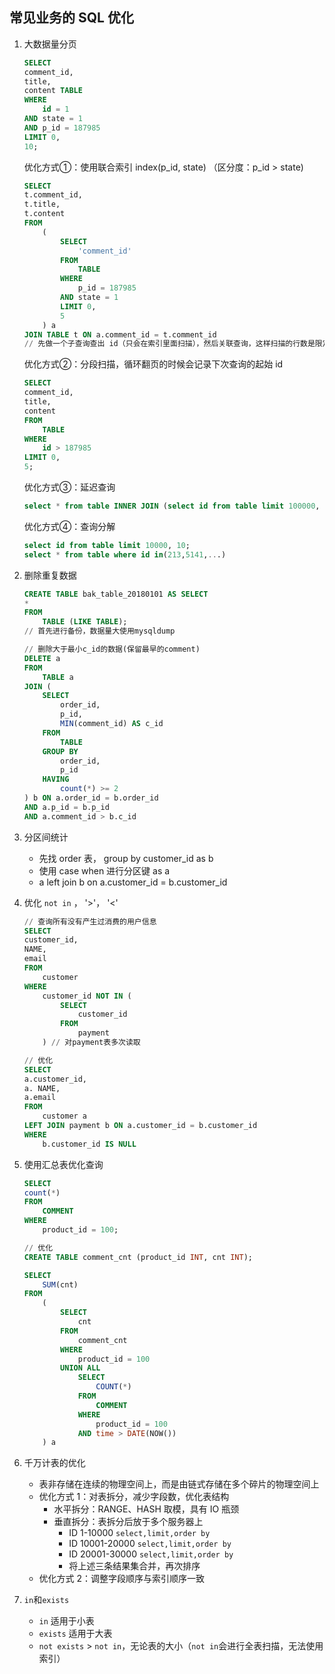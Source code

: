 ## 常见业务的 SQL 优化

1. 大数据量分页

    ```sql
    SELECT
	comment_id,
	title,
	content TABLE
    WHERE
        id = 1
    AND state = 1
    AND p_id = 187985
    LIMIT 0,
    10;
    ```

    优化方式①：使用联合索引 index(p_id, state) （区分度：p_id > state)

    ```sql
    SELECT
	t.comment_id,
	t.title,
	t.content
    FROM
        (
            SELECT
                'comment_id'
            FROM
                TABLE
            WHERE
                p_id = 187985
            AND state = 1
            LIMIT 0,
            5
        ) a
    JOIN TABLE t ON a.comment_id = t.comment_id
    // 先做一个子查询查出 id（只会在索引里面扫描），然后关联查询，这样扫描的行数是限定的。而不会扫描表前面所有的行。
    ```

    优化方式②：分段扫描，循环翻页的时候会记录下次查询的起始 id

    ```sql
    SELECT
	comment_id,
	title,
	content
    FROM
        TABLE
    WHERE
        id > 187985
    LIMIT 0,
    5;
    ```

    优化方式③：延迟查询

    ```sql
    select * from table INNER JOIN (select id from table limit 100000, 10) USING(id)
    ```

    优化方式④：查询分解

    ```sql
    select id from table limit 10000, 10;
    select * from table where id in(213,5141,...)
    ```

1. 删除重复数据

    ```sql
    CREATE TABLE bak_table_20180101 AS SELECT
	*
    FROM
        TABLE (LIKE TABLE);
    // 首先进行备份，数据量大使用mysqldump
    ```

    ```sql
    // 删除大于最小c_id的数据(保留最早的comment)
    DELETE a
    FROM
        TABLE a
    JOIN (
        SELECT
            order_id,
            p_id,
            MIN(comment_id) AS c_id
        FROM
            TABLE
        GROUP BY
            order_id,
            p_id
        HAVING
            count(*) >= 2
    ) b ON a.order_id = b.order_id
    AND a.p_id = b.p_id
    AND a.comment_id > b.c_id
    ```

1. 分区间统计
    - 先找 order 表， group by customer_id as b
    - 使用 case when 进行分区键 as a
    - a left join b on a.customer_id = b.customer_id

1. 优化 `not in` ， '>'， '<'

    ```sql
    // 查询所有没有产生过消费的用户信息
    SELECT
	customer_id,
	NAME,
	email
    FROM
        customer
    WHERE
        customer_id NOT IN (
            SELECT
                customer_id
            FROM
                payment
        ) // 对payment表多次读取

    // 优化
    SELECT
	a.customer_id,
	a. NAME,
	a.email
    FROM
        customer a
    LEFT JOIN payment b ON a.customer_id = b.customer_id
    WHERE
        b.customer_id IS NULL
    ```

1. 使用汇总表优化查询

    ```sql
   SELECT
	count(*)
    FROM
        COMMENT
    WHERE
        product_id = 100;

    // 优化
    CREATE TABLE comment_cnt (product_id INT, cnt INT);

    SELECT
        SUM(cnt)
    FROM
        (
            SELECT
                cnt
            FROM
                comment_cnt
            WHERE
                product_id = 100
            UNION ALL
                SELECT
                    COUNT(*)
                FROM
                    COMMENT
                WHERE
                    product_id = 100
                AND time > DATE(NOW())
        ) a
    ```

1. 千万计表的优化
    - 表非存储在连续的物理空间上，而是由链式存储在多个碎片的物理空间上
    - 优化方式 1：对表拆分，减少字段数，优化表结构
      - 水平拆分：RANGE、HASH 取模，具有 IO 瓶颈
      - 垂直拆分：表拆分后放于多个服务器上
        - ID 1-10000 `select,limit,order by`
        - ID 10001-20000 `select,limit,order by`
        - ID 20001-30000 `select,limit,order by`
        - 将上述三条结果集合并，再次排序
    - 优化方式 2：调整字段顺序与索引顺序一致

1. `in`和`exists`
    - `in` 适用于小表
    - `exists` 适用于大表
    - `not exists` > `not in`，无论表的大小（`not in`会进行全表扫描，无法使用索引）
